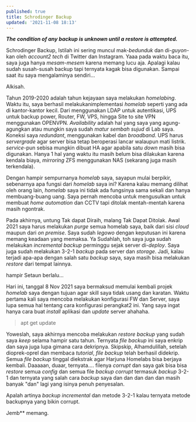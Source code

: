```yaml
---
published: true
title: Schrodinger Backup
updated: '2021-11-08 18:13'
---
```


_**The condition of any backup is unknown until a restore is attempted.**_

Schrodinger Backup, Istilah ini sering muncul mak-_bedunduk_ dan di-_guyon_-kan oleh _account2_ _tech_ di Twitter dan Instagram. Yaaa pada waktu baca itu, saya juga hanya _mesam-mesem_ karena memang lucu aja. Apalagi kalau sudah susah-susah backup tapi ternyata kagak bisa digunakan. Sampai saat itu saya mengalaminya sendiri...

Alkisah.

Tahun 2019-2020 adalah tahun kejayaan saya melakukan _homelabing_. Waktu itu, saya berhasil melakukanimplementasi _homelab_ seperti yang ada di kantor-kantor kecil. Dari menggunakan LDAP untuk autentikasi, UPS untuk backup power, Router, FW, VPS, hingga Site to site VPN menggunakan OPENVPN. _Availability_ adalah hal yang saya yang agung-agungkan atau mungkin saya sudah _matur sembah sujud_ di Lab saya. Koneksi saya _redundant_, menggunakan kabel dan _broadband_. UPS harus _servergrade_ agar server bisa tetap beroperasi lancar walaupun mati listrik. _service_-pun sebisa mungkin dibuat HA agar apabila satu _down_ masih bisa digunakan. 
Hanya 1 hal yang waktu itu masih belum bisa dilakukan karena kendala biaya, _mirroring_ ZFS menggunakan NAS (sekarang juga masih terkendala). 

Dengan hampir sempurnanya _homelab_ saya, sayapun mulai berpikir, sebenarnya apa fungsi dari _homelab_ saya ini? Karena kalau memang dilihat oleh orang lain, _homelab_ saya ini tidak ada fungsinya sama sekali dan hanya membuang-buang uang. Saya pernah mencoba untuk mengusulkan untuk membuat _home_ _automation_ dan CCTV tapi ditolak mentah-mentah karena masih ngontrak. 

Pada akhirnya, untung Tak dapat Diraih, malang Tak Dapat Ditolak. Awal 2021 saya harus melakukan _purge_ semua homelab saya, baik dari sisi _cloud_ maupun dari _on premise_. Saya sudah _legowo_ dengan keputusan ini karena memang keadaan yang memaksa. Ya Sudahlah, toh saya juga sudah melakukan _incremental_ _backup_ perminggu sejak server di-_deploy_. Saya juga sudah melakukan 3-2-1 _backup_ pada server dan _storage_. Jadi, kalau terjadi apa-apa dengan salah satu _backup_ saya, saya masih bisa melakukan _restore_ dari tempat lainnya.

hampir Setaun berlalu...

Hari ini, tanggal 8 Nov 2021 saya bermaksud memulai kembali projek _homelab_ saya dengan tujuan agar skill saya tidak usang dan karatan. Waktu pertama kali saya mencoba melakukan konfigurasi FW dan Server, saya lupa semua hal tentang cara konfigurasi perangkat2 ini. Yang saya ingat hanya cara buat _install_ aplikasi dan _update_ server ahahaha. 

> apt get update

Yoweslah, saya akhirnya mencoba melakukan _restore backup_ yang sudah saya _keep_ selama hampir satu tahun. Ternyata _file_ _backup_ ini saya enkrip dan saya juga lupa gimana cara dekripnya. Skipskip, Alhamdulillah, setelah dioprek-oprel dan membaca _tutorial_, _file backup_ telah berhasil didekrip. Semua _file backup_ tinggal diekstrak agar Harjuna Homelabs bisa berjaya kembali. Daaaaan, duaar,  ternyata.... filenya _corrupt_ dan saya gak bisa bisa _restore_ semua _config_ dan semua file _backup corrupt_ termasuk _backup_ 3-2-1 dan ternyata yang salah cara _backup_ saya dan dan dan dan dan masih banyak "dan" lagi yang isinya penuh penyesalan. 

Apalah artinya _backup_ _incremental_ dan metode 3-2-1 kalau ternyata metode backupnya yang bikin corrupt.

Jemb** memang.
